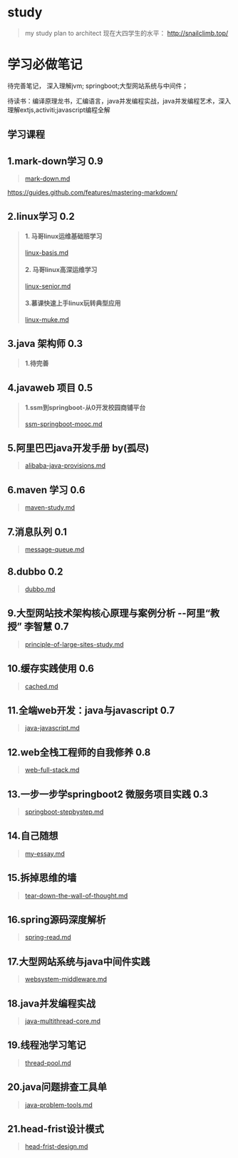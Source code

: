 # study
> my study plan to architect
> 现在大四学生的水平： http://snailclimb.top/
# 学习必做笔记
待完善笔记， 深入理解jvm; springboot;大型网站系统与中间件； 

待读书：编译原理龙书，汇编语言，java并发编程实战，java并发编程艺术，深入理解extjs,activiti;javascript编程全解

## 学习课程

## 1.mark-down学习 0.9
> [mark-down.md](https://github.com/Sunyongguo2016/study/blob/master/mark-down.md "mark-down")

https://guides.github.com/features/mastering-markdown/

## 2.linux学习  0.2
> #### 1. 马哥linux运维基础班学习
> [linux-basis.md](https://github.com/Sunyongguo2016/study/blob/master/linux-basis.md)
> #### 2. 马哥linux高深运维学习
> [linux-senior.md](https://github.com/Sunyongguo2016/study/blob/master/linux-senior.md "linux-senior.md") 
> #### 3.慕课快速上手linux玩转典型应用
> [linux-muke.md](https://github.com/Sunyongguo2016/study/blob/master/linux-muke.md) 

## 3.java 架构师 0.3
> #### 1.待完善

## 4.javaweb 项目  0.5
> #### 1.ssm到springboot-从0开发校园商铺平台
> [ssm-springboot-mooc.md](https://github.com/Sunyongguo2016/study/blob/master/ssm-springboot-mooc.md)

## 5.阿里巴巴java开发手册 by(孤尽)
> [alibaba-java-provisions.md](https://github.com/Sunyongguo2016/study/blob/master/alibaba-java-provisions.md)


## 6.maven 学习  0.6
> [maven-study.md](https://github.com/Sunyongguo2016/study/blob/master/maven-study.md)
 

## 7.消息队列 0.1
> [message-queue.md](https://github.com/Sunyongguo2016/study/blob/master/message-queue.md)


## 8.dubbo 0.2
> [dubbo.md](https://github.com/Sunyongguo2016/study/blob/master/dubbo.md)

## 9.大型网站技术架构核心原理与案例分析  --阿里“教授” 李智慧 0.7
> [principle-of-large-sites-study.md](https://github.com/Sunyongguo2016/study/blob/master/principle-of-large-sites-study.md)


## 10.缓存实践使用 0.6
> [cached.md](https://github.com/Sunyongguo2016/study/blob/master/cached.md)

## 11.全端web开发：java与javascript 0.7
> [java-javascript.md](https://github.com/Sunyongguo2016/study/blob/master/java-javascript.md)


## 12.web全栈工程师的自我修养 0.8
> [web-full-stack.md](https://github.com/Sunyongguo2016/study/blob/master/web-full-stack.md)

## 13.一步一步学springboot2 微服务项目实践 0.3
> [springboot-stepbystep.md](https://github.com/Sunyongguo2016/study/blob/master/springboot-stepbystep.md)

## 14.自己随想
> [my-essay.md](https://github.com/Sunyongguo2016/study/blob/master/my-essay.md)


## 15.拆掉思维的墙
> [tear-down-the-wall-of-thought.md](https://github.com/Sunyongguo2016/study/blob/master/tear-down-the-wall-of-thought.md)


## 16.spring源码深度解析
> [spring-read.md](https://github.com/Sunyongguo2016/study/blob/master/spring-read.md)


## 17.大型网站系统与java中间件实践
> [websystem-middleware.md](https://github.com/Sunyongguo2016/study/blob/master/websystem-middleware.md)

## 18.java并发编程实战 
> [java-multithread-core.md](https://github.com/Sunyongguo2016/study/blob/master/java-multithread-core.md)

## 19.线程池学习笔记 
> [thread-pool.md](https://github.com/Sunyongguo2016/study/blob/master/thread-pool.md)

## 20.java问题排查工具单
> [java-problem-tools.md](https://github.com/Sunyongguo2016/study/blob/master/java-problem-tools.md)

## 21.head-frist设计模式
> [head-frist-design.md](https://github.com/Sunyongguo2016/study/blob/master/head-frist-design.md)
